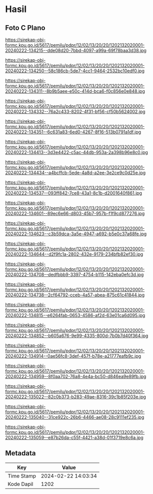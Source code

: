 # Hasil

## Foto C Plano

https://sirekap-obj-formc.kpu.go.id/5617/pemilu/pdpr/12/02/13/20/20/1202132020001-20240222-134215--dde08d20-7bbd-4097-a99a-69f78baa3d38.jpg

https://sirekap-obj-formc.kpu.go.id/5617/pemilu/pdpr/12/02/13/20/20/1202132020001-20240222-134250--58c186cb-5de7-4cc1-9464-2532bc10edf0.jpg

https://sirekap-obj-formc.kpu.go.id/5617/pemilu/pdpr/12/02/13/20/20/1202132020001-20240222-134311--8b9b5aee-e50c-414d-bca6-f0c856e0e848.jpg

https://sirekap-obj-formc.kpu.go.id/5617/pemilu/pdpr/12/02/13/20/20/1202132020001-20240222-134332--76a2c433-8202-4f31-bf56-cf50b5624002.jpg

https://sirekap-obj-formc.kpu.go.id/5617/pemilu/pdpr/12/02/13/20/20/1202132020001-20240222-134351--6c631a83-6ed0-4267-8f16-513b0791a1df.jpg

https://sirekap-obj-formc.kpu.go.id/5617/pemilu/pdpr/12/02/13/20/20/1202132020001-20240222-134413--3d3e4422-c5ac-44db-953a-2a398b96e8c0.jpg

https://sirekap-obj-formc.kpu.go.id/5617/pemilu/pdpr/12/02/13/20/20/1202132020001-20240222-134434--a4bcffcb-5ede-4a8d-a2ee-3e2ce9c0d25e.jpg

https://sirekap-obj-formc.kpu.go.id/5617/pemilu/pdpr/12/02/13/20/20/1202132020001-20240222-134537--093ff842-7ce8-43a1-8c1b-d2001640f861.jpg

https://sirekap-obj-formc.kpu.go.id/5617/pemilu/pdpr/12/02/13/20/20/1202132020001-20240222-134601--89ec6e66-d803-45b7-957b-f1f9cd877276.jpg

https://sirekap-obj-formc.kpu.go.id/5617/pemilu/pdpr/12/02/13/20/20/1202132020001-20240222-134623--c3b59dca-3a5e-4947-a692-b5e0c37a68fe.jpg

https://sirekap-obj-formc.kpu.go.id/5617/pemilu/pdpr/12/02/13/20/20/1202132020001-20240222-134644--d2f9fc1a-2802-432e-9179-234bfb82ef30.jpg

https://sirekap-obj-formc.kpu.go.id/5617/pemilu/pdpr/12/02/13/20/20/1202132020001-20240222-134708--dedfbbb9-3397-4754-b115-142eba0efc3d.jpg

https://sirekap-obj-formc.kpu.go.id/5617/pemilu/pdpr/12/02/13/20/20/1202132020001-20240222-134738--2cf64792-cceb-4a57-abea-875c61c41844.jpg

https://sirekap-obj-formc.kpu.go.id/5617/pemilu/pdpr/12/02/13/20/20/1202132020001-20240222-134815--e6264fab-0653-4586-af2d-63e01ca6d095.jpg

https://sirekap-obj-formc.kpu.go.id/5617/pemilu/pdpr/12/02/13/20/20/1202132020001-20240222-134852--b605a676-9e99-4335-800d-7b0b7d40f364.jpg

https://sirekap-obj-formc.kpu.go.id/5617/pemilu/pdpr/12/02/13/20/20/1202132020001-20240222-134914--0ae56fc8-3def-457f-b78e-a21777eafb9c.jpg

https://sirekap-obj-formc.kpu.go.id/5617/pemilu/pdpr/12/02/13/20/20/1202132020001-20240222-134959--8f0aa702-76a8-4e4a-bc50-d846ea9e89fb.jpg

https://sirekap-obj-formc.kpu.go.id/5617/pemilu/pdpr/12/02/13/20/20/1202132020001-20240222-135022--82c0b373-b283-49ae-8316-39c1b85f203e.jpg

https://sirekap-obj-formc.kpu.go.id/5617/pemilu/pdpr/12/02/13/20/20/1202132020001-20240222-135040--31ce922c-26b6-4466-ae08-28c9111ef235.jpg

https://sirekap-obj-formc.kpu.go.id/5617/pemilu/pdpr/12/02/13/20/20/1202132020001-20240222-135059--e87b26da-c55f-4421-a38d-01f3719e8c6a.jpg


## Metadata

| Key        | Value               |
| ---------- | ------------------- |
| Time Stamp | 2024-02-22 14:03:34 |
| Kode Dapil | 1202                |



